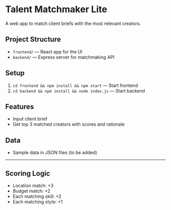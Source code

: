 # Talent Matchmaker Lite

A web app to match client briefs with the most relevant creators.

## Project Structure

- `frontend/` — React app for the UI
- `backend/` — Express server for matchmaking API

## Setup

1. `cd frontend && npm install && npm start` — Start frontend
2. `cd backend && npm install && node index.js` — Start backend

## Features

- Input client brief
- Get top 3 matched creators with scores and rationale

## Data

- Sample data in JSON files (to be added)

---

## Scoring Logic

- Location match: +3
- Budget match: +2
- Each matching skill: +2
- Each matching style: +1 